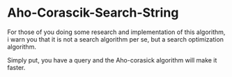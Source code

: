 # Aho-Corascik-Search-String
For those of you doing some research and implementation of this algorithm, i warn you that it is not a search algorithm per se, but a search optimization algorithm.

Simply put, you have a query and the Aho-corasick algorithm will make it faster.


